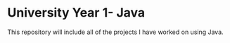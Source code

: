 # University Year 1- Java
 This repository will include all of the projects I have worked on using Java.
